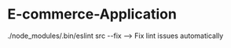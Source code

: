 # E-commerce-Application
./node_modules/.bin/eslint src --fix          --> Fix lint issues automatically